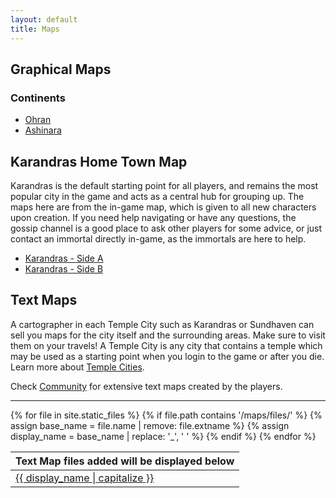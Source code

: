 ```yaml
---
layout: default
title: Maps
---
```

## Graphical Maps
### Continents

* [Ohran](../images/BurningMUD_Orhan.jpg)<br>
* [Ashinara](../images/BurningMUD_Ashinara.jpg)

## Karandras Home Town Map
Karandras is the default starting point for all players, and remains the most popular city in the game and acts as a central hub for grouping up. The maps here are from the in-game map, which is given to all new characters upon creation. If you need help navigating or have any questions, the gossip channel is a good place to ask other players for some advice, or just contact an immortal directly in-game, as the immortals are here to help.
* [Karandras - Side A](../images/karandras_map_side_a.png)
* [Karandras - Side B](../images/karandras_map_side_b.png)

## Text Maps
A cartographer in each Temple City such as Karandras or Sundhaven can sell you maps for the city itself and the surrounding areas. Make sure to visit them on your travels! A Temple City is any city that contains a temple which may be used as a starting point when you login to the game or after you die. Learn more about [Temple Cities](../help.markdown).

Check [Community](../community.markdown) for extensive text maps created by the players.

* * *

<table>
  <thead>
    <tr>
      <th>Text Map files added will be displayed below</th>
    </tr>
  </thead>
  <tbody>
    {% for file in site.static_files %}
      {% if file.path contains '/maps/files/' %}
        {% assign base_name = file.name | remove: file.extname %}
        {% assign display_name = base_name | replace: '_', ' ' %}
        <tr>
          <td><a href="{{ site.baseurl }}{{ file.path }}">{{ display_name | capitalize }}</a></td>
        </tr>
      {% endif %}
    {% endfor %}
  </tbody>
</table>